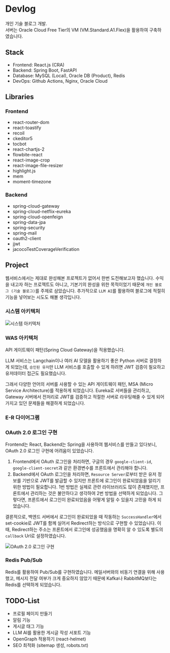 # Devlog

개인 기술 블로그 개발.<br>
서버는 Oracle Cloud Free Tier의 VM (VM.Standard.A1.Flex)을 활용하여 구축하였습니다.

## Stack

- Frontend: React.js (CRA)
- Backend: Spring Boot, FastAPI
- Database: MySQL (Local), Oracle DB (Product), Redis
- DevOps: Github Actions, Nginx, Oracle Cloud

## Libraries

### Frontend

- react-router-dom
- react-toastify
- recoil
- ckeditor5
- tocbot
- react-chartjs-2
- flowbite-react
- react-image-crop
- react-image-file-resizer
- highlight.js
- mem
- moment-timezone

### Backend

- spring-cloud-gateway
- spring-cloud-netflix-eureka
- spring-cloud-openfeign
- spring-data-jpa
- spring-security
- spring-mail
- oauth2-client
- jjwt
- jacocoTestCoverageVerification

## Project

웹서비스에서는 제대로 완성해본 프로젝트가 없어서 한번 도전해보고자 했습니다. 수익을 내고자 하는 프로젝트도 아니고, 기본기의 완성을 위한 목적이었기 때문에 `개인 블로그 (기술 블로그)`를 주제로 삼았습니다. 추가적으로 `LLM AI`를 활용하여 블로그에 적절히 기능을 넣어보는 시도도 해볼 생각입니다.

### 시스템 아키텍처

![시스템 아키텍처](https://github.com/westreed/Devlog/blob/main/readme_src/system_architecture.png)

### WAS 아키텍처

API 게이트웨이 패턴(Spring Cloud Gateway)을 적용했습니다.

LLM 서비스는 Langchain이나 여러 AI 모델을 활용하기 좋은 Python 서버로 결정하게 되었는데, `승인된 유저`만 LLM 서비스를 호출할 수 있게 하려면 JWT 검증이 필요하고 유저데이터 접근도 필요했습니다.

그래서 다양한 언어의 서버를 사용할 수 있는 API 게이트웨이 패턴, MSA (Micro Service Architecture)를 적용하게 되었습니다. Eureka로 서버들을 관리하고, Gateway 서버에서 전처리로 JWT를 검증하고 적절한 서버로 라우팅해줄 수 있게 되어 가지고 있던 문제들을 해결하게 되었습니다.

### E-R 다이어그램

### OAuth 2.0 로그인 구현

Frontend는 React, Backend는 Spring을 사용하여 웹서비스를 만들고 있다보니, OAuth 2.0 로그인 구현에 어려움이 있었습니다.

1. Frontend에서 OAuth 로그인을 처리하면, 구글의 경우 `google-client-id`, `google-client-secret`과 같은 환경변수를 프론트에서 관리해야 합니다.
2. Backend에서 OAuth 로그인을 처리하면, `Resource Server`로부터 받은 유저 정보를 기반으로 JWT를 발급할 수 있지만 프론트에 로그인이 완료되었음을 알리기 위한 방법이 필요합니다.
   1번 방법은 실제로 관련 라이브러리도 많이 존재했지만, 프론트에서 관리하는 것은 불안하다고 생각하여 2번 방법을 선택하게 되었습니다. 그렇다면, 프론트에서 로그인이 완료되었음을 어떻게 알릴 수 있을지 고민을 하게 되었습니다.

결론적으로, 백엔드 서버에서 로그인이 완료되었을 때 작동하는 `SuccessHandler`에서 set-cookie로 JWT를 함께 실어서 Redirect하는 방식으로 구현할 수 있었습니다. 이때, Redirect하는 주소는 프론트에서 로그인에 성공했음을 명확히 알 수 있도록 별도의 `callback` Url로 설정하였습니다.

![OAuth 2.0 로그인 구현](https://github.com/westreed/Devlog/blob/main/readme_src/OAuth2_Sequencediagram.png)

### Redis Pub/Sub

Redis를 활용하여 Pub/Sub를 구현하였습니다. 메일서버와의 비동기 연결을 위해 사용했고, 메시지 전달 여부가 크게 중요하지 않았기 때문에 Kafka나 RabbitMQ보다는 Redis를 선택하게 되었습니다.

## TODO-List

- 프로필 페이지 만들기
- 알림 기능
- 게시글 태그 기능
- LLM AI를 활용한 게시글 작성 서포트 기능
- OpenGraph 적용하기 (react-helmet)
- SEO 최적화 (sitemap 생성, robots.txt)
